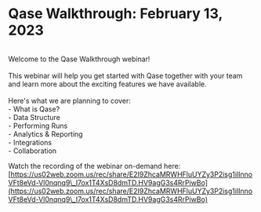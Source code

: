 # Qase Walkthrough: February 13, 2023

<figure><img src="https://qase.intercom-attachments-1.com/i/o/600751140/fa601d9c61ce119d7e662fca/banner.png" alt=""><figcaption></figcaption></figure>

Welcome to the Qase Walkthrough webinar!\
\
This webinar will help you get started with Qase together with your team and learn more about the exciting features we have available.\
\
Here's what we are planning to cover:\
\- What is Qase?\
\- Data Structure\
\- Performing Runs\
\- Analytics & Reporting\
\- Integrations\
\- Collaboration

Watch the recording of the webinar on-demand here:\
[https://us02web.zoom.us/rec/share/E2I9ZhcaMRWHFluUYZy3P2isg1ilInnoVFt8eVd-Vl0nqnq9\_I7ox1T4XsD8dmTD.HV9agG3s4RrPiwBo](https://us02web.zoom.us/rec/share/E2I9ZhcaMRWHFluUYZy3P2isg1ilInnoVFt8eVd-Vl0nqnq9\_I7ox1T4XsD8dmTD.HV9agG3s4RrPiwBo)
